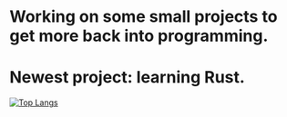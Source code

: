# Working on some small projects to get more back into programming.
# Newest project: learning Rust.
[![Top Langs](https://github-readme-stats.vercel.app/api/top-langs/?username=RistoFlink&exclude_repo=Test-Automation&langs-count=8)](https://github.com/anuraghazra/github-readme-stats)
